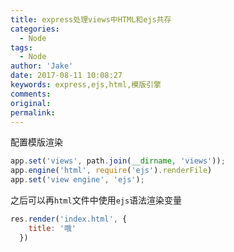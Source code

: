 ```yaml
---
title: express处理views中HTML和ejs共存
categories:
  - Node
tags:
  - Node
author: 'Jake'
date: 2017-08-11 10:08:27
keywords: express,ejs,html,模版引擎
comments:
original:
permalink:
---
```


<!--more-->

配置模版渲染

```js
app.set('views', path.join(__dirname, 'views'));
app.engine('html', require('ejs').renderFile)
app.set('view engine', 'ejs');
```

之后可以再`html`文件中使用`ejs`语法渲染变量

```js
res.render('index.html', {
    title: '哦'
  })
```
